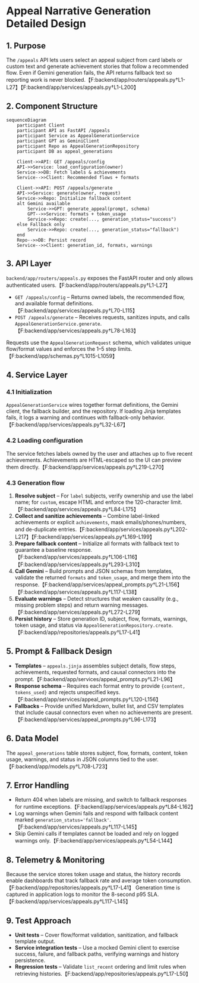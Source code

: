 # Appeal Narrative Generation Detailed Design

## 1. Purpose
The `/appeals` API lets users select an appeal subject from card labels or custom text and generate achievement stories that follow a recommended flow. Even if Gemini generation fails, the API returns fallback text so reporting work is never blocked.【F:backend/app/routers/appeals.py†L1-L27】【F:backend/app/services/appeals.py†L1-L200】

## 2. Component Structure
```mermaid
sequenceDiagram
    participant Client
    participant API as FastAPI /appeals
    participant Service as AppealGenerationService
    participant GPT as GeminiClient
    participant Repo as AppealGenerationRepository
    participant DB as appeal_generations

    Client->>API: GET /appeals/config
    API->>Service: load_configuration(owner)
    Service->>DB: Fetch labels & achievements
    Service-->>Client: Recommended flows + formats

    Client->>API: POST /appeals/generate
    API->>Service: generate(owner, request)
    Service->>Repo: Initialize fallback content
    alt Gemini available
        Service->>GPT: generate_appeal(prompt, schema)
        GPT-->>Service: formats + token_usage
        Service->>Repo: create(..., generation_status="success")
    else Fallback only
        Service->>Repo: create(..., generation_status="fallback")
    end
    Repo-->>DB: Persist record
    Service-->>Client: generation_id, formats, warnings
```

## 3. API Layer
`backend/app/routers/appeals.py` exposes the FastAPI router and only allows authenticated users.【F:backend/app/routers/appeals.py†L1-L27】
- `GET /appeals/config` – Returns owned labels, the recommended flow, and available format definitions.【F:backend/app/services/appeals.py†L70-L115】
- `POST /appeals/generate` – Receives requests, sanitizes inputs, and calls `AppealGenerationService.generate`.【F:backend/app/services/appeals.py†L78-L163】

Requests use the `AppealGenerationRequest` schema, which validates unique flow/format values and enforces the 1–5 step limits.【F:backend/app/schemas.py†L1015-L1059】

## 4. Service Layer
### 4.1 Initialization
`AppealGenerationService` wires together format definitions, the Gemini client, the fallback builder, and the repository. If loading Jinja templates fails, it logs a warning and continues with fallback-only behavior.【F:backend/app/services/appeals.py†L32-L67】

### 4.2 Loading configuration
The service fetches labels owned by the user and attaches up to five recent achievements. Achievements are HTML-escaped so the UI can preview them directly.【F:backend/app/services/appeals.py†L219-L270】

### 4.3 Generation flow
1. **Resolve subject** – For `label` subjects, verify ownership and use the label name; for `custom`, escape HTML and enforce the 120-character limit.【F:backend/app/services/appeals.py†L84-L175】
2. **Collect and sanitize achievements** – Combine label-linked achievements or explicit `achievements`, mask emails/phones/numbers, and de-duplicate entries.【F:backend/app/services/appeals.py†L202-L217】【F:backend/app/services/appeals.py†L169-L199】
3. **Prepare fallback content** – Initialize all formats with fallback text to guarantee a baseline response.【F:backend/app/services/appeals.py†L106-L116】【F:backend/app/services/appeals.py†L293-L310】
4. **Call Gemini** – Build prompts and JSON schemas from templates, validate the returned `formats` and `token_usage`, and merge them into the response.【F:backend/app/services/appeal_prompts.py†L21-L156】【F:backend/app/services/appeals.py†L117-L138】
5. **Evaluate warnings** – Detect structures that weaken causality (e.g., missing problem steps) and return warning messages.【F:backend/app/services/appeals.py†L272-L279】
6. **Persist history** – Store generation ID, subject, flow, formats, warnings, token usage, and status via `AppealGenerationRepository.create`.【F:backend/app/repositories/appeals.py†L17-L41】

## 5. Prompt & Fallback Design
- **Templates** – `appeals.jinja` assembles subject details, flow steps, achievements, requested formats, and causal connectors into the prompt.【F:backend/app/services/appeal_prompts.py†L21-L96】
- **Response schema** – Requires each format entry to provide `{content, tokens_used}` and rejects unspecified keys.【F:backend/app/services/appeal_prompts.py†L120-L156】
- **Fallbacks** – Provide unified Markdown, bullet list, and CSV templates that include causal connectors even when no achievements are present.【F:backend/app/services/appeal_prompts.py†L96-L173】

## 6. Data Model
The `appeal_generations` table stores subject, flow, formats, content, token usage, warnings, and status in JSON columns tied to the user.【F:backend/app/models.py†L708-L723】

## 7. Error Handling
- Return 404 when labels are missing, and switch to fallback responses for runtime exceptions.【F:backend/app/services/appeals.py†L84-L162】
- Log warnings when Gemini fails and respond with fallback content marked `generation_status='fallback'`.【F:backend/app/services/appeals.py†L117-L145】
- Skip Gemini calls if templates cannot be loaded and rely on logged warnings only.【F:backend/app/services/appeals.py†L54-L144】

## 8. Telemetry & Monitoring
Because the service stores token usage and status, the history records enable dashboards that track fallback rate and average token consumption.【F:backend/app/repositories/appeals.py†L17-L41】 Generation time is captured in application logs to monitor the 8-second p95 SLA.【F:backend/app/services/appeals.py†L117-L145】

## 9. Test Approach
- **Unit tests** – Cover flow/format validation, sanitization, and fallback template output.
- **Service integration tests** – Use a mocked Gemini client to exercise success, failure, and fallback paths, verifying warnings and history persistence.
- **Regression tests** – Validate `list_recent` ordering and limit rules when retrieving histories.【F:backend/app/repositories/appeals.py†L17-L50】
